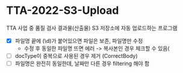 # TTA-2022-S3-Upload
TTA 사업 중 품질 검사 결과물(산출물) S3 저장소에 자동 업로드하는 프로그램


- [x] 파일명 끝에 (\d)가 붙어있으면 파일은 보존, 파일명만 수정
    - 수정 후 동일한 파일명 뜨면 에러 -> 복사본인 경우 체크할 수 있음(
- [ ] docType이 중복으로 사용된 경우 제거 (CorrectBody)
- [ ] 파일명은 완전히 동일한데, 날짜만 다른 경우 filtering 해야 함
